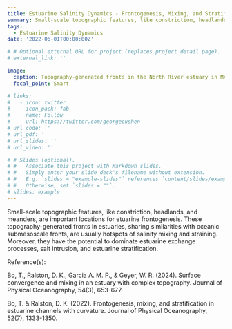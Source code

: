 ```yaml
---
title: Estuarine Salinity Dynamics - Frontogenesis, Mixing, and Stratification 
summary: Small-scale topographic features, like constriction, headlands, and meanders, are important locations for etuarine frontogenesis. These topography-generated fronts in estuaries, sharing similarities with oceanic submesoscale fronts, are usually hotspots of salinity mixing and straining. Moreover, they have the potential to dominate estuarine exchange processes, salt intrusion, and estuarine stratification.
tags:
  - Estuarine Salinity Dynamics
date: '2022-06-01T00:00:00Z'

# # Optional external URL for project (replaces project detail page).
# external_link: ''

image:
  caption: Topography-generated fronts in the North River estuary in MA, USA. Drone imagery courtesy of Adrian Garcia.
  focal_point: Smart

# links:
#   - icon: twitter
#     icon_pack: fab
#     name: Follow
#     url: https://twitter.com/georgecushen
# url_code: ''
# url_pdf: ''
# url_slides: ''
# url_video: ''

# # Slides (optional).
# #   Associate this project with Markdown slides.
# #   Simply enter your slide deck's filename without extension.
# #   E.g. `slides = "example-slides"` references `content/slides/example-slides.md`.
# #   Otherwise, set `slides = ""`.
# slides: example
---
```


Small-scale topographic features, like constriction, headlands, and meanders, are important locations for etuarine frontogenesis. These topography-generated fronts in estuaries, sharing similarities with oceanic submesoscale fronts, are usually hotspots of salinity mixing and straining. Moreover, they have the potential to dominate estuarine exchange processes, salt intrusion, and estuarine stratification.

Reference(s):

Bo, T., Ralston, D. K., Garcia A. M. P., & Geyer, W. R. (2024). Surface convergence and mixing in an estuary with complex topography. Journal of Physical Oceanography, 54(3), 653-677.

Bo, T. & Ralston, D. K. (2022). Frontogenesis, mixing, and stratification in estuarine channels with curvature. Journal of Physical Oceanography, 52(7), 1333-1350.
